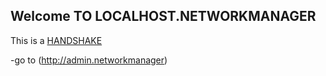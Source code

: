 ## Welcome TO LOCALHOST.NETWORKMANAGER

This is a [HANDSHAKE](https://handshake.org/)

-go to (http://admin.networkmanager)
